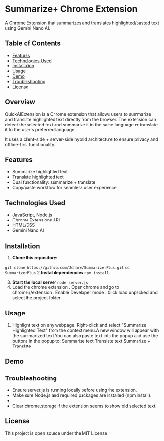 # Summarize+ Chrome Extension
A Chrome Extension that summarizes and translates highlighted/pasted text using Gemini Nano AI.

## Table of Contents
- [Features](#features)
- [Technologies Used](#technologies-used)
- [Installation](#installation)
- [Usage](#usage)
- [Demo](#demo)
- [Troubleshooting](#troubleshooting)
- [License](#license)

## Overview
QuickAIExtension is a Chrome extension that allows users to summarize and translate highlighted text directly from the browser. The extension can detect the selected text and summarize it in the same language or translate it to the user's preferred language.


It uses a client-side + server-side hybrid architecture to ensure privacy and offline-first functionality.

## Features
- Summarize highlighted text
- Translate highlighted text
- Dual functionality: summarize + translate
- Copy/paste workflow for seamless user experience

## Technologies Used
- JavaScript, Node.js
- Chrome Extensions API
- HTML/CSS
- Gemini Nano AI

## Installation
1. **Clone this repository:**

```git clone https://github.com/Jchare/SummarizerPlus.git```
```cd SummarizerPlus```
2.**Instal dependencies**
```npm install```

3. **Start the local server**
```node server.js```
4. Load the chrome extension
   . Open chrome and go to chrome://extension
   . Enable Developer mode
   . Click load unpacked and select the project folder

## Usage
1. Highlight text on any webpage.
Right-click and select "Summarize Highlighted Text" from the context menu.A new window will appear with the summarized text
You can also paste text into the popup and use the buttons in the popup to:
Summarize text
Translate text
Summarize + Translate

## Demo
## Troubleshooting
- Ensure server.js is running locally before using the extension.
- Make sure Node.js and required packages are installed (npm install).
- 
- Clear chrome.storage if the extension seems to show old selected text.

## License
This project is open source under the MIT License
